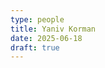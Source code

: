```yaml
---
type: people
title: Yaniv Korman
date: 2025-06-18
draft: true
---
```


<!-- position title, institution -->

<!--
## E-mail

-->

<!--
## Website

-->

<!--
{{< id vocab="ORCID" id="" >}}
-->

<!-- Description -->
